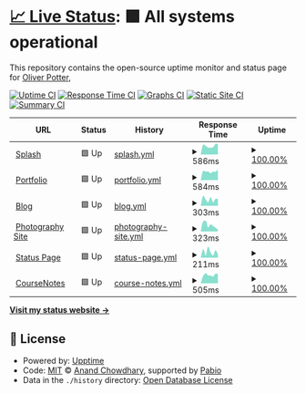 # [📈 Live Status](https://status.opott.uk): <!--live status--> **🟩 All systems operational**

This repository contains the open-source uptime monitor and status page for [Oliver Potter](https://status.opott.uk),

[![Uptime CI](https://github.com/opott/status/workflows/Uptime%20CI/badge.svg)](https://github.com/opott/status/actions?query=workflow%3A%22Uptime+CI%22)
[![Response Time CI](https://github.com/opott/status/workflows/Response%20Time%20CI/badge.svg)](https://github.com/opott/status/actions?query=workflow%3A%22Response+Time+CI%22)
[![Graphs CI](https://github.com/opott/status/workflows/Graphs%20CI/badge.svg)](https://github.com/opott/status/actions?query=workflow%3A%22Graphs+CI%22)
[![Static Site CI](https://github.com/opott/status/workflows/Static%20Site%20CI/badge.svg)](https://github.com/opott/status/actions?query=workflow%3A%22Static+Site+CI%22)
[![Summary CI](https://github.com/opott/status/workflows/Summary%20CI/badge.svg)](https://github.com/opott/status/actions?query=workflow%3A%22Summary+CI%22)

<!--start: status pages-->
<!-- This summary is generated by Upptime (https://github.com/upptime/upptime) -->
<!-- Do not edit this manually, your changes will be overwritten -->
<!-- prettier-ignore -->
| URL | Status | History | Response Time | Uptime |
| --- | ------ | ------- | ------------- | ------ |
| <img alt="" src="https://icons.duckduckgo.com/ip3/opott.uk.ico" height="13"> [Splash](https://opott.uk) | 🟩 Up | [splash.yml](https://github.com/opott/status/commits/HEAD/history/splash.yml) | <details><summary><img alt="Response time graph" src="./graphs/splash/response-time-week.png" height="20"> 586ms</summary><br><a href="https://status.opott.uk/history/splash"><img alt="Response time 603" src="https://img.shields.io/endpoint?url=https%3A%2F%2Fraw.githubusercontent.com%2Fopott%2Fstatus%2FHEAD%2Fapi%2Fsplash%2Fresponse-time.json"></a><br><a href="https://status.opott.uk/history/splash"><img alt="24-hour response time 634" src="https://img.shields.io/endpoint?url=https%3A%2F%2Fraw.githubusercontent.com%2Fopott%2Fstatus%2FHEAD%2Fapi%2Fsplash%2Fresponse-time-day.json"></a><br><a href="https://status.opott.uk/history/splash"><img alt="7-day response time 586" src="https://img.shields.io/endpoint?url=https%3A%2F%2Fraw.githubusercontent.com%2Fopott%2Fstatus%2FHEAD%2Fapi%2Fsplash%2Fresponse-time-week.json"></a><br><a href="https://status.opott.uk/history/splash"><img alt="30-day response time 555" src="https://img.shields.io/endpoint?url=https%3A%2F%2Fraw.githubusercontent.com%2Fopott%2Fstatus%2FHEAD%2Fapi%2Fsplash%2Fresponse-time-month.json"></a><br><a href="https://status.opott.uk/history/splash"><img alt="1-year response time 603" src="https://img.shields.io/endpoint?url=https%3A%2F%2Fraw.githubusercontent.com%2Fopott%2Fstatus%2FHEAD%2Fapi%2Fsplash%2Fresponse-time-year.json"></a></details> | <details><summary><a href="https://status.opott.uk/history/splash">100.00%</a></summary><a href="https://status.opott.uk/history/splash"><img alt="All-time uptime 97.52%" src="https://img.shields.io/endpoint?url=https%3A%2F%2Fraw.githubusercontent.com%2Fopott%2Fstatus%2FHEAD%2Fapi%2Fsplash%2Fuptime.json"></a><br><a href="https://status.opott.uk/history/splash"><img alt="24-hour uptime 100.00%" src="https://img.shields.io/endpoint?url=https%3A%2F%2Fraw.githubusercontent.com%2Fopott%2Fstatus%2FHEAD%2Fapi%2Fsplash%2Fuptime-day.json"></a><br><a href="https://status.opott.uk/history/splash"><img alt="7-day uptime 100.00%" src="https://img.shields.io/endpoint?url=https%3A%2F%2Fraw.githubusercontent.com%2Fopott%2Fstatus%2FHEAD%2Fapi%2Fsplash%2Fuptime-week.json"></a><br><a href="https://status.opott.uk/history/splash"><img alt="30-day uptime 92.90%" src="https://img.shields.io/endpoint?url=https%3A%2F%2Fraw.githubusercontent.com%2Fopott%2Fstatus%2FHEAD%2Fapi%2Fsplash%2Fuptime-month.json"></a><br><a href="https://status.opott.uk/history/splash"><img alt="1-year uptime 97.52%" src="https://img.shields.io/endpoint?url=https%3A%2F%2Fraw.githubusercontent.com%2Fopott%2Fstatus%2FHEAD%2Fapi%2Fsplash%2Fuptime-year.json"></a></details>
| <img alt="" src="https://icons.duckduckgo.com/ip3/portfolio.opott.uk.ico" height="13"> [Portfolio](https://portfolio.opott.uk) | 🟩 Up | [portfolio.yml](https://github.com/opott/status/commits/HEAD/history/portfolio.yml) | <details><summary><img alt="Response time graph" src="./graphs/portfolio/response-time-week.png" height="20"> 584ms</summary><br><a href="https://status.opott.uk/history/portfolio"><img alt="Response time 583" src="https://img.shields.io/endpoint?url=https%3A%2F%2Fraw.githubusercontent.com%2Fopott%2Fstatus%2FHEAD%2Fapi%2Fportfolio%2Fresponse-time.json"></a><br><a href="https://status.opott.uk/history/portfolio"><img alt="24-hour response time 525" src="https://img.shields.io/endpoint?url=https%3A%2F%2Fraw.githubusercontent.com%2Fopott%2Fstatus%2FHEAD%2Fapi%2Fportfolio%2Fresponse-time-day.json"></a><br><a href="https://status.opott.uk/history/portfolio"><img alt="7-day response time 584" src="https://img.shields.io/endpoint?url=https%3A%2F%2Fraw.githubusercontent.com%2Fopott%2Fstatus%2FHEAD%2Fapi%2Fportfolio%2Fresponse-time-week.json"></a><br><a href="https://status.opott.uk/history/portfolio"><img alt="30-day response time 644" src="https://img.shields.io/endpoint?url=https%3A%2F%2Fraw.githubusercontent.com%2Fopott%2Fstatus%2FHEAD%2Fapi%2Fportfolio%2Fresponse-time-month.json"></a><br><a href="https://status.opott.uk/history/portfolio"><img alt="1-year response time 583" src="https://img.shields.io/endpoint?url=https%3A%2F%2Fraw.githubusercontent.com%2Fopott%2Fstatus%2FHEAD%2Fapi%2Fportfolio%2Fresponse-time-year.json"></a></details> | <details><summary><a href="https://status.opott.uk/history/portfolio">100.00%</a></summary><a href="https://status.opott.uk/history/portfolio"><img alt="All-time uptime 97.55%" src="https://img.shields.io/endpoint?url=https%3A%2F%2Fraw.githubusercontent.com%2Fopott%2Fstatus%2FHEAD%2Fapi%2Fportfolio%2Fuptime.json"></a><br><a href="https://status.opott.uk/history/portfolio"><img alt="24-hour uptime 100.00%" src="https://img.shields.io/endpoint?url=https%3A%2F%2Fraw.githubusercontent.com%2Fopott%2Fstatus%2FHEAD%2Fapi%2Fportfolio%2Fuptime-day.json"></a><br><a href="https://status.opott.uk/history/portfolio"><img alt="7-day uptime 100.00%" src="https://img.shields.io/endpoint?url=https%3A%2F%2Fraw.githubusercontent.com%2Fopott%2Fstatus%2FHEAD%2Fapi%2Fportfolio%2Fuptime-week.json"></a><br><a href="https://status.opott.uk/history/portfolio"><img alt="30-day uptime 92.90%" src="https://img.shields.io/endpoint?url=https%3A%2F%2Fraw.githubusercontent.com%2Fopott%2Fstatus%2FHEAD%2Fapi%2Fportfolio%2Fuptime-month.json"></a><br><a href="https://status.opott.uk/history/portfolio"><img alt="1-year uptime 97.55%" src="https://img.shields.io/endpoint?url=https%3A%2F%2Fraw.githubusercontent.com%2Fopott%2Fstatus%2FHEAD%2Fapi%2Fportfolio%2Fuptime-year.json"></a></details>
| <img alt="" src="https://icons.duckduckgo.com/ip3/blog.opott.uk.ico" height="13"> [Blog](https://blog.opott.uk) | 🟩 Up | [blog.yml](https://github.com/opott/status/commits/HEAD/history/blog.yml) | <details><summary><img alt="Response time graph" src="./graphs/blog/response-time-week.png" height="20"> 303ms</summary><br><a href="https://status.opott.uk/history/blog"><img alt="Response time 318" src="https://img.shields.io/endpoint?url=https%3A%2F%2Fraw.githubusercontent.com%2Fopott%2Fstatus%2FHEAD%2Fapi%2Fblog%2Fresponse-time.json"></a><br><a href="https://status.opott.uk/history/blog"><img alt="24-hour response time 295" src="https://img.shields.io/endpoint?url=https%3A%2F%2Fraw.githubusercontent.com%2Fopott%2Fstatus%2FHEAD%2Fapi%2Fblog%2Fresponse-time-day.json"></a><br><a href="https://status.opott.uk/history/blog"><img alt="7-day response time 303" src="https://img.shields.io/endpoint?url=https%3A%2F%2Fraw.githubusercontent.com%2Fopott%2Fstatus%2FHEAD%2Fapi%2Fblog%2Fresponse-time-week.json"></a><br><a href="https://status.opott.uk/history/blog"><img alt="30-day response time 303" src="https://img.shields.io/endpoint?url=https%3A%2F%2Fraw.githubusercontent.com%2Fopott%2Fstatus%2FHEAD%2Fapi%2Fblog%2Fresponse-time-month.json"></a><br><a href="https://status.opott.uk/history/blog"><img alt="1-year response time 318" src="https://img.shields.io/endpoint?url=https%3A%2F%2Fraw.githubusercontent.com%2Fopott%2Fstatus%2FHEAD%2Fapi%2Fblog%2Fresponse-time-year.json"></a></details> | <details><summary><a href="https://status.opott.uk/history/blog">100.00%</a></summary><a href="https://status.opott.uk/history/blog"><img alt="All-time uptime 100.00%" src="https://img.shields.io/endpoint?url=https%3A%2F%2Fraw.githubusercontent.com%2Fopott%2Fstatus%2FHEAD%2Fapi%2Fblog%2Fuptime.json"></a><br><a href="https://status.opott.uk/history/blog"><img alt="24-hour uptime 100.00%" src="https://img.shields.io/endpoint?url=https%3A%2F%2Fraw.githubusercontent.com%2Fopott%2Fstatus%2FHEAD%2Fapi%2Fblog%2Fuptime-day.json"></a><br><a href="https://status.opott.uk/history/blog"><img alt="7-day uptime 100.00%" src="https://img.shields.io/endpoint?url=https%3A%2F%2Fraw.githubusercontent.com%2Fopott%2Fstatus%2FHEAD%2Fapi%2Fblog%2Fuptime-week.json"></a><br><a href="https://status.opott.uk/history/blog"><img alt="30-day uptime 100.00%" src="https://img.shields.io/endpoint?url=https%3A%2F%2Fraw.githubusercontent.com%2Fopott%2Fstatus%2FHEAD%2Fapi%2Fblog%2Fuptime-month.json"></a><br><a href="https://status.opott.uk/history/blog"><img alt="1-year uptime 100.00%" src="https://img.shields.io/endpoint?url=https%3A%2F%2Fraw.githubusercontent.com%2Fopott%2Fstatus%2FHEAD%2Fapi%2Fblog%2Fuptime-year.json"></a></details>
| <img alt="" src="https://icons.duckduckgo.com/ip3/photo.opott.uk.ico" height="13"> [Photography Site](https://photo.opott.uk) | 🟩 Up | [photography-site.yml](https://github.com/opott/status/commits/HEAD/history/photography-site.yml) | <details><summary><img alt="Response time graph" src="./graphs/photography-site/response-time-week.png" height="20"> 323ms</summary><br><a href="https://status.opott.uk/history/photography-site"><img alt="Response time 319" src="https://img.shields.io/endpoint?url=https%3A%2F%2Fraw.githubusercontent.com%2Fopott%2Fstatus%2FHEAD%2Fapi%2Fphotography-site%2Fresponse-time.json"></a><br><a href="https://status.opott.uk/history/photography-site"><img alt="24-hour response time 312" src="https://img.shields.io/endpoint?url=https%3A%2F%2Fraw.githubusercontent.com%2Fopott%2Fstatus%2FHEAD%2Fapi%2Fphotography-site%2Fresponse-time-day.json"></a><br><a href="https://status.opott.uk/history/photography-site"><img alt="7-day response time 323" src="https://img.shields.io/endpoint?url=https%3A%2F%2Fraw.githubusercontent.com%2Fopott%2Fstatus%2FHEAD%2Fapi%2Fphotography-site%2Fresponse-time-week.json"></a><br><a href="https://status.opott.uk/history/photography-site"><img alt="30-day response time 321" src="https://img.shields.io/endpoint?url=https%3A%2F%2Fraw.githubusercontent.com%2Fopott%2Fstatus%2FHEAD%2Fapi%2Fphotography-site%2Fresponse-time-month.json"></a><br><a href="https://status.opott.uk/history/photography-site"><img alt="1-year response time 319" src="https://img.shields.io/endpoint?url=https%3A%2F%2Fraw.githubusercontent.com%2Fopott%2Fstatus%2FHEAD%2Fapi%2Fphotography-site%2Fresponse-time-year.json"></a></details> | <details><summary><a href="https://status.opott.uk/history/photography-site">100.00%</a></summary><a href="https://status.opott.uk/history/photography-site"><img alt="All-time uptime 100.00%" src="https://img.shields.io/endpoint?url=https%3A%2F%2Fraw.githubusercontent.com%2Fopott%2Fstatus%2FHEAD%2Fapi%2Fphotography-site%2Fuptime.json"></a><br><a href="https://status.opott.uk/history/photography-site"><img alt="24-hour uptime 100.00%" src="https://img.shields.io/endpoint?url=https%3A%2F%2Fraw.githubusercontent.com%2Fopott%2Fstatus%2FHEAD%2Fapi%2Fphotography-site%2Fuptime-day.json"></a><br><a href="https://status.opott.uk/history/photography-site"><img alt="7-day uptime 100.00%" src="https://img.shields.io/endpoint?url=https%3A%2F%2Fraw.githubusercontent.com%2Fopott%2Fstatus%2FHEAD%2Fapi%2Fphotography-site%2Fuptime-week.json"></a><br><a href="https://status.opott.uk/history/photography-site"><img alt="30-day uptime 100.00%" src="https://img.shields.io/endpoint?url=https%3A%2F%2Fraw.githubusercontent.com%2Fopott%2Fstatus%2FHEAD%2Fapi%2Fphotography-site%2Fuptime-month.json"></a><br><a href="https://status.opott.uk/history/photography-site"><img alt="1-year uptime 100.00%" src="https://img.shields.io/endpoint?url=https%3A%2F%2Fraw.githubusercontent.com%2Fopott%2Fstatus%2FHEAD%2Fapi%2Fphotography-site%2Fuptime-year.json"></a></details>
| <img alt="" src="https://icons.duckduckgo.com/ip3/status.opott.uk.ico" height="13"> [Status Page](https://status.opott.uk) | 🟩 Up | [status-page.yml](https://github.com/opott/status/commits/HEAD/history/status-page.yml) | <details><summary><img alt="Response time graph" src="./graphs/status-page/response-time-week.png" height="20"> 211ms</summary><br><a href="https://status.opott.uk/history/status-page"><img alt="Response time 212" src="https://img.shields.io/endpoint?url=https%3A%2F%2Fraw.githubusercontent.com%2Fopott%2Fstatus%2FHEAD%2Fapi%2Fstatus-page%2Fresponse-time.json"></a><br><a href="https://status.opott.uk/history/status-page"><img alt="24-hour response time 294" src="https://img.shields.io/endpoint?url=https%3A%2F%2Fraw.githubusercontent.com%2Fopott%2Fstatus%2FHEAD%2Fapi%2Fstatus-page%2Fresponse-time-day.json"></a><br><a href="https://status.opott.uk/history/status-page"><img alt="7-day response time 211" src="https://img.shields.io/endpoint?url=https%3A%2F%2Fraw.githubusercontent.com%2Fopott%2Fstatus%2FHEAD%2Fapi%2Fstatus-page%2Fresponse-time-week.json"></a><br><a href="https://status.opott.uk/history/status-page"><img alt="30-day response time 190" src="https://img.shields.io/endpoint?url=https%3A%2F%2Fraw.githubusercontent.com%2Fopott%2Fstatus%2FHEAD%2Fapi%2Fstatus-page%2Fresponse-time-month.json"></a><br><a href="https://status.opott.uk/history/status-page"><img alt="1-year response time 212" src="https://img.shields.io/endpoint?url=https%3A%2F%2Fraw.githubusercontent.com%2Fopott%2Fstatus%2FHEAD%2Fapi%2Fstatus-page%2Fresponse-time-year.json"></a></details> | <details><summary><a href="https://status.opott.uk/history/status-page">100.00%</a></summary><a href="https://status.opott.uk/history/status-page"><img alt="All-time uptime 100.00%" src="https://img.shields.io/endpoint?url=https%3A%2F%2Fraw.githubusercontent.com%2Fopott%2Fstatus%2FHEAD%2Fapi%2Fstatus-page%2Fuptime.json"></a><br><a href="https://status.opott.uk/history/status-page"><img alt="24-hour uptime 100.00%" src="https://img.shields.io/endpoint?url=https%3A%2F%2Fraw.githubusercontent.com%2Fopott%2Fstatus%2FHEAD%2Fapi%2Fstatus-page%2Fuptime-day.json"></a><br><a href="https://status.opott.uk/history/status-page"><img alt="7-day uptime 100.00%" src="https://img.shields.io/endpoint?url=https%3A%2F%2Fraw.githubusercontent.com%2Fopott%2Fstatus%2FHEAD%2Fapi%2Fstatus-page%2Fuptime-week.json"></a><br><a href="https://status.opott.uk/history/status-page"><img alt="30-day uptime 100.00%" src="https://img.shields.io/endpoint?url=https%3A%2F%2Fraw.githubusercontent.com%2Fopott%2Fstatus%2FHEAD%2Fapi%2Fstatus-page%2Fuptime-month.json"></a><br><a href="https://status.opott.uk/history/status-page"><img alt="1-year uptime 100.00%" src="https://img.shields.io/endpoint?url=https%3A%2F%2Fraw.githubusercontent.com%2Fopott%2Fstatus%2FHEAD%2Fapi%2Fstatus-page%2Fuptime-year.json"></a></details>
| <img alt="" src="https://icons.duckduckgo.com/ip3/notes.opott.uk.ico" height="13"> [CourseNotes](https://notes.opott.uk) | 🟩 Up | [course-notes.yml](https://github.com/opott/status/commits/HEAD/history/course-notes.yml) | <details><summary><img alt="Response time graph" src="./graphs/course-notes/response-time-week.png" height="20"> 505ms</summary><br><a href="https://status.opott.uk/history/course-notes"><img alt="Response time 522" src="https://img.shields.io/endpoint?url=https%3A%2F%2Fraw.githubusercontent.com%2Fopott%2Fstatus%2FHEAD%2Fapi%2Fcourse-notes%2Fresponse-time.json"></a><br><a href="https://status.opott.uk/history/course-notes"><img alt="24-hour response time 450" src="https://img.shields.io/endpoint?url=https%3A%2F%2Fraw.githubusercontent.com%2Fopott%2Fstatus%2FHEAD%2Fapi%2Fcourse-notes%2Fresponse-time-day.json"></a><br><a href="https://status.opott.uk/history/course-notes"><img alt="7-day response time 505" src="https://img.shields.io/endpoint?url=https%3A%2F%2Fraw.githubusercontent.com%2Fopott%2Fstatus%2FHEAD%2Fapi%2Fcourse-notes%2Fresponse-time-week.json"></a><br><a href="https://status.opott.uk/history/course-notes"><img alt="30-day response time 493" src="https://img.shields.io/endpoint?url=https%3A%2F%2Fraw.githubusercontent.com%2Fopott%2Fstatus%2FHEAD%2Fapi%2Fcourse-notes%2Fresponse-time-month.json"></a><br><a href="https://status.opott.uk/history/course-notes"><img alt="1-year response time 522" src="https://img.shields.io/endpoint?url=https%3A%2F%2Fraw.githubusercontent.com%2Fopott%2Fstatus%2FHEAD%2Fapi%2Fcourse-notes%2Fresponse-time-year.json"></a></details> | <details><summary><a href="https://status.opott.uk/history/course-notes">100.00%</a></summary><a href="https://status.opott.uk/history/course-notes"><img alt="All-time uptime 97.55%" src="https://img.shields.io/endpoint?url=https%3A%2F%2Fraw.githubusercontent.com%2Fopott%2Fstatus%2FHEAD%2Fapi%2Fcourse-notes%2Fuptime.json"></a><br><a href="https://status.opott.uk/history/course-notes"><img alt="24-hour uptime 100.00%" src="https://img.shields.io/endpoint?url=https%3A%2F%2Fraw.githubusercontent.com%2Fopott%2Fstatus%2FHEAD%2Fapi%2Fcourse-notes%2Fuptime-day.json"></a><br><a href="https://status.opott.uk/history/course-notes"><img alt="7-day uptime 100.00%" src="https://img.shields.io/endpoint?url=https%3A%2F%2Fraw.githubusercontent.com%2Fopott%2Fstatus%2FHEAD%2Fapi%2Fcourse-notes%2Fuptime-week.json"></a><br><a href="https://status.opott.uk/history/course-notes"><img alt="30-day uptime 92.90%" src="https://img.shields.io/endpoint?url=https%3A%2F%2Fraw.githubusercontent.com%2Fopott%2Fstatus%2FHEAD%2Fapi%2Fcourse-notes%2Fuptime-month.json"></a><br><a href="https://status.opott.uk/history/course-notes"><img alt="1-year uptime 97.55%" src="https://img.shields.io/endpoint?url=https%3A%2F%2Fraw.githubusercontent.com%2Fopott%2Fstatus%2FHEAD%2Fapi%2Fcourse-notes%2Fuptime-year.json"></a></details>

<!--end: status pages-->

[**Visit my status website →**](https://status.opott.uk)

## 📄 License

- Powered by: [Upptime](https://github.com/upptime/upptime)
- Code: [MIT](./LICENSE) © [Anand Chowdhary](https://anandchowdhary.com), supported by [Pabio](https://pabio.com)
- Data in the `./history` directory: [Open Database License](https://opendatacommons.org/licenses/odbl/1-0/)
